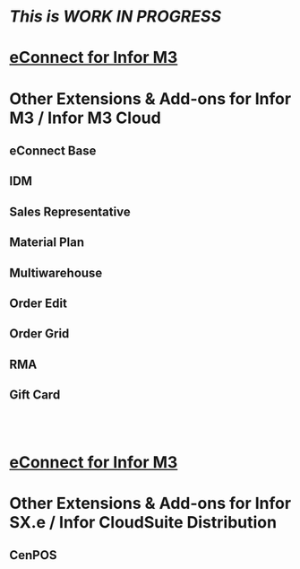 # *This is WORK IN PROGRESS*



# [eConnect for Infor M3](pages/econnect-m3/econnect-m3.md)


# Other Extensions & Add-ons for Infor M3 / Infor M3 Cloud

## eConnect Base

## IDM

## Sales Representative

## Material Plan

## Multiwarehouse

## Order Edit

## Order Grid

## RMA

## Gift Card 

</br>
</br>

# [eConnect for Infor M3](pages/econnect-sxe/econnect-sxe.md)

# Other Extensions & Add-ons for Infor SX.e / Infor CloudSuite Distribution

## CenPOS
